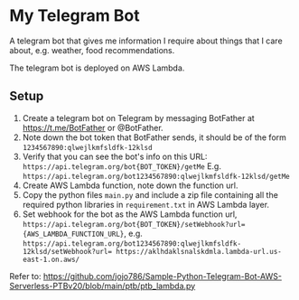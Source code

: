 # My Telegram Bot

A telegram bot that gives me information I require about things that I care about, e.g. weather, food recommendations.

The telegram bot is deployed on AWS Lambda.

## Setup
1. Create a telegram bot on Telegram by messaging BotFather at https://t.me/BotFather or @BotFather.
2. Note down the bot token that BotFather sends, it should be of the form `1234567890:qlwejlkmfsldfk-12klsd`
3. Verify that you can see the bot's info on this URL: `https://api.telegram.org/bot{BOT_TOKEN}/getMe`
E.g. `https://api.telegram.org/bot1234567890:qlwejlkmfsldfk-12klsd/getMe`
4. Create AWS Lambda function, note down the function url.
5. Copy the python files `main.py` and include a zip file containing all the required python libraries in `requirement.txt` in AWS Lambda layer.
6. Set webhook for the bot as the AWS Lambda function url, `https://api.telegram.org/bot{BOT_TOKEN}/setWebhook?url={AWS_LAMBDA_FUNCTION_URL}`, e.g.
`https://api.telegram.org/bot1234567890:qlwejlkmfsldfk-12klsd/setWebhook?url= https://aklhdaklsnalskdmla.lambda-url.us-east-1.on.aws/`

Refer to: https://github.com/jojo786/Sample-Python-Telegram-Bot-AWS-Serverless-PTBv20/blob/main/ptb/ptb_lambda.py